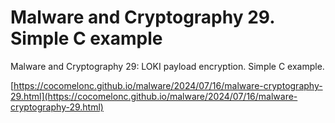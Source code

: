 # Malware and Cryptography 29. Simple C example

Malware and Cryptography 29: LOKI payload encryption. Simple C example.        

[https://cocomelonc.github.io/malware/2024/07/16/malware-cryptography-29.html](https://cocomelonc.github.io/malware/2024/07/16/malware-cryptography-29.html)     